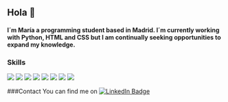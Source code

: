 ## Hola 👋

#### I´m María a programming student based in Madrid. I´m currently working with Python, HTML and CSS but I am continually seeking opportunities to expand my knowledge. 

### Skills
![](https://img.shields.io/badge/Sqlite-003B57?style=for-the-badge&logo=sqlite&logoColor=white) 
![](https://img.shields.io/badge/Flask-000000?style=for-the-badge&logo=flask&logoColor=white)
![](https://img.shields.io/badge/Jupyter-F37626.svg?&style=for-the-badge&logo=Jupyter&logoColor=white)
![](https://img.shields.io/badge/CSS3-1572B6?style=for-the-badge&logo=css3&logoColor=white)
![](https://img.shields.io/badge/HTML5-E34F26?style=for-the-badge&logo=html5&logoColor=white)
![](https://img.shields.io/badge/json-5E5C5C?style=for-the-badge&logo=json&logoColor=white)
![](https://img.shields.io/badge/Pandas-2C2D72?style=for-the-badge&logo=pandas&logoColor=white)
![](https://img.shields.io/badge/Python-FFD43B?style=for-the-badge&logo=python&logoColor=blue)

###Contact
You can find me on [![LinkedIn Badge](https://img.shields.io/badge/LinkedIn-0077B5?style=for-the-badge&logo=linkedin&logoColor=white)](www.linkedin.com/in/maría-quintanilla-olmedo-8a9933253)
